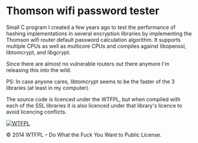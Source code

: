 # Thomson wifi password tester

Small C program I created a few years ago to test the performance of hashing implementations in several encryption libraries by implementing the Thomson wifi router default password calculation algorithm.
It supports multiple CPUs as well as multicore CPUs and compiles against libopenssl, libtomcrypt, and libgcrypt.

Since there are almost no vulnerable routers out there anymore I'm releasing this into the wild.


PS: In case anyone cares, libtomcrypt seems to be the faster of the 3 libraries (at least in my computer).



The source code is licenced under the WTFPL, but when compiled with each of the SSL libraries it is also licenced under that library's licence to avoid licencing conflicts.


[![WTFPL][2]][1]

© 2014 WTFPL – Do What the Fuck You Want to Public License.

  [1]: http://www.wtfpl.net/
  [2]: http://www.wtfpl.net/wp-content/uploads/2012/12/wtfpl-badge-1.png
